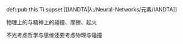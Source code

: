 def::pub this Ti supset [[IANDTA|λ:/Neural-Networks/元素/IANDTA]]

物理上的与精神上的碰撞、摩擦、起火

不光考虑哲学与思维还要考虑物理与碰撞